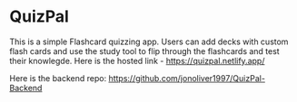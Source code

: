 # QuizPal

This is a simple Flashcard quizzing app. Users can add decks with custom flash cards and use the study tool to flip through the flashcards and test their knowlegde. 
Here is the hosted link - https://quizpal.netlify.app/

Here is the backend repo: https://github.com/jonoliver1997/QuizPal-Backend

